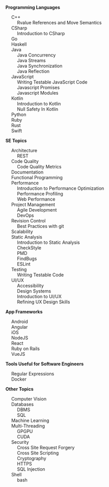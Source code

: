 
<span id="toc">
<navigation>

* ****Programming Languages****
  * C++
    * [Rvalue References and Move Semantics]({{baseUrl}}/contents/c++/rvalue.html)
  * CSharp
	* [Introduction to CSharp]({{baseUrl}}/contents/csharp/IntroductionToCSharp.html)
  * [Go]({{baseUrl}}/contents/go/Go.html)
  * [Haskell]({{baseUrl}}/contents/haskell/Haskell.html)
  * Java
    * [Java Concurrency]({{baseUrl}}/contents/java/JavaConcurrency.html)
    * [Java Streams]({{baseUrl}}/contents/java/streams-an-introduction.html)
    * [Java Synchronization]({{baseUrl}}/contents/java/JavaSynchronization.html)
    * [Java Reflection]({{baseUrl}}/contents/java/JavaReflections.html)
  * JavaScript
    * [Writing Testable JavaScript Code]({{baseUrl}}/contents/javascript/javascript.html)
    * [Javascript Promises]({{baseUrl}}/contents/javascript/Javascript-promises.html)
    * [Javascript Modules]({{baseUrl}}/contents/javascript/Javascript-modules.html)
  * Kotlin
    * [Introduction to Kotlin]({{baseUrl}}/contents/kotlin/kotlin.html)
    * [Null Safety In Kotlin]({{baseUrl}}/contents/kotlin/NullSafety.html)
  * [Python]({{baseUrl}}/contents/python/introduction-to-python.html)
  * [Ruby]({{baseUrl}}/contents/ruby/Ruby.html)
  * [Rust]({{baseUrl}}/contents/rust/Rust.html)
  * [Swift]({{baseUrl}}/contents/swift/welcome-to-swift.html)

* ****SE Topics****
  * Architecture
    * [REST]({{baseUrl}}/contents/architecture/RESTArchitecturalStyle.html)
  * Code Quality
    * [Code Quality Metrics]({{baseUrl}}/contents/codeQuality/CodeQualityMetrics.html)
  * [Documentation]({{baseUrl}}/contents/projectManagement/documentation.html)
  * [Functional Programming]({{baseUrl}}/contents/functionalProgramming/intro.html)
  * Performance
    * [Introduction to Performance Optimization]({{baseUrl}}/contents/performance/Performance.html)
    * [Performance Profiling]({{baseUrl}}/contents/performance/PerformanceProfiling.html)
    * [Web Performance]({{baseUrl}}/contents/performance/WebPerformance.html)
  * Project Management
    * [Agile Development]({{baseUrl}}/contents/projectManagement/AgileDevelopment.html)
    * [DevOps]({{baseUrl}}/contents/devops/DevOps.html)
  * Revision Control
    * [Best Practices with git]({{baseUrl}}/contents/revisionControl/bestPracticesGit.html)
  * [Scalability]({{baseUrl}}/contents/scalability/scalable-development.html)
  * Static Analysis
    * [Introduction to Static Analysis]({{baseUrl}}/contents/staticAnalysis/intro.html)
    * [CheckStyle]({{baseUrl}}/contents/staticAnalysis/checkStyle.html)
    * [PMD]({{baseUrl}}/contents/staticAnalysis/PMD.html)
    * [FindBugs]({{baseUrl}}/contents/staticAnalysis/FindBugs.html)
    * [ESLint]({{baseUrl}}/contents/staticAnalysis/ESLint.html)
  * Testing
    * [Writing Testable Code]({{baseUrl}}/contents/testing/writing-testable-code.html)
  * UI/UX
    * [Accessibility]({{baseUrl}}/contents/uix/accessibility.html)
    * [Design Systems]({{baseUrl}}/contents/uix/design-systems.html)
    * [Introduction to UI/UX]({{baseUrl}}/contents/uix/uix.html)
    * [Refining UX Design Skills]({{baseUrl}}/contents/uix/refining-ux-skills.html)

* ****App Frameworks****
  * [Android]({{baseUrl}}/contents/android/IntroToAndroid.html)
  * [Angular]({{baseUrl}}/contents/javascript/Javascript-framework-Angular.html)
  * [iOS]({{baseUrl}}/contents/ios/IntroToIos.html)
  * [NodeJS]({{baseUrl}}/contents/node/nodejs.html)
  * [React]({{baseUrl}}/contents/javascript/Javascript-framework-React.html)
  * [Ruby on Rails]({{baseUrl}}/contents/ruby/Rails.html)
  * [VueJS]({{baseUrl}}/contents/javascript/Javascript-framework-VueJs.html)

* ****Tools Useful for Software Engineers****
  * [Regular Expressions]({{baseUrl}}/contents/regex/Regex.html)
  * [Docker]({{baseUrl}}/contents/docker/Docker.html)

* ****Other Topics****
  * [Computer Vision]({{baseUrl}}/contents/computerVision/cv.html)
  * Databases
    * [DBMS]({{baseUrl}}/contents/data/databases/databases.html)
    * [SQL]({{baseUrl}}/contents/data/sql/SQL.html)
  * [Machine Learning]({{baseUrl}}/contents/ai/ml.html)
  * Multi-Threading
    * [GPGPU]({{baseUrl}}/contents/gpgpu/gpgpu.html)
    * [CUDA]({{baseUrl}}/contents/gpgpu/cuda.html)
  * Security
    * [Cross Site Request Forgery]({{baseUrl}}/contents/security/crossSiteRequestForgery/crossSiteRequestForgery.html)
    * [Cross Site Scripting]({{baseUrl}}/contents/security/crossSiteScripting/crossSiteScripting.html)
    * [Cryptography]({{baseUrl}}/contents/security/cryptography.html)
    * [HTTPS]({{baseUrl}}/contents/security/Https.html)
    * [SQL Injection]({{baseUrl}}/contents/security/sqlInjection.html)
  * Shell 
    * [bash]({{baseUrl}}/contents/shells/bash.html)

</navigation>
</span>
